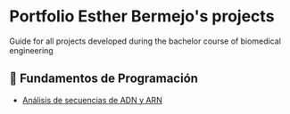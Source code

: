 # Portfolio Esther Bermejo's projects
Guide for all projects developed during the bachelor course of biomedical engineering
## 🧬 Fundamentos de Programación
- [Análisis de secuencias de ADN y ARN](https://github.com/Esther000-git/dna_stadistics.git)

